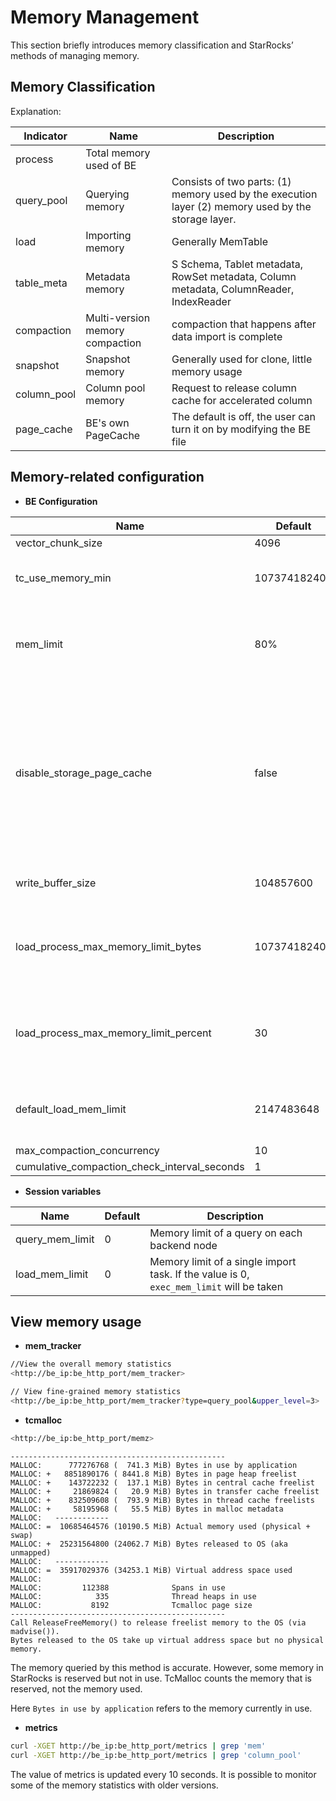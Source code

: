 # Memory Management

This section briefly introduces memory classification and StarRocks’ methods of managing memory.

## Memory Classification

Explanation:

|   Indicator  | Name | Description |
| --- | --- | --- |
|  process   |  Total memory used of BE  | |
|  query\_pool   |   Querying memory   | Consists of two parts: (1) memory used by the execution layer (2) memory used by the storage layer.|
|  load   |  Importing memory    | Generally MemTable|
|  table_meta   |   Metadata memory | S Schema, Tablet metadata, RowSet metadata, Column metadata, ColumnReader, IndexReader |
|  compaction   |   Multi-version memory compaction  |  compaction that happens after data import is complete |
|  snapshot  |   Snapshot memory  | Generally used for clone, little memory usage |
|  column_pool   |    Column pool memory   | Request to release column cache for accelerated column |
|  page_cache   |   BE's own PageCache   | The default is off, the user can turn it on by modifying the BE file |

## Memory-related configuration

* **BE Configuration**

| Name | Default| Description|  
| --- | --- | --- |
| vector_chunk_size | 4096 | Number of chunk rows |
| tc_use_memory_min | 10737418240 | minimum reserved memory for TCmalloc, exceeding which StarRocks will return free memory to the operating system |
| mem_limit | 80% | The percentage of total memory that BE can use. If BE is deployed as a standalone, there is no need to configure it. If it is deployed with other services that consume more memory, it should be configured separately. |
| disable_storage_page_cache | false | The boolean value to control if to disable PageCache. When PageCache is enabled, StarRocks caches the query results. PageCache can significantly improve the query performance when similar queries are repeated frequently. `true` indicates to disable PageCache. Use this item together with `storage_page_cache_limit`, you can accelerate query performance in scenarios with sufficient memory resources and much data scan. The value of this item has been changed from `true` to `false` since StarRocks v2.4. |
| write_buffer_size | 104857600 |  The capacity limit of a single MemTable, exceeding which a disk swipe will be performed. |
| load_process_max_memory_limit_bytes | 107374182400 | The total import memory limit `min(mem_limit * load_process_max_memory_limit_bytes, load_process_max_memory_limit_bytes)`. It is the actual available import memory threshold, reaching which a disk swipe will be triggered.  |
| load_process_max_memory_limit_percent | 30 | The total import memory limit `min(mem_limit * load_process_max_memory_limit_percent, load_process_max_memory_limit_bytes)`. It is the actual available import memory threshold, reaching which the swipe will be triggered. |
| default_load_mem_limit | 2147483648 | If the memory limit on the receiving side is reached for a single import instance, a disk swipe will be triggered. This needs to be modified with the Session variable `load_mem_limit` to take effect. |
| max_compaction_concurrency | 10 | Disable the compaction|
| cumulative_compaction_check_interval_seconds | 1 | Interval of compaction check|

* **Session variables**

| Name| Default| Description|
| --- | --- | --- |
| query_mem_limit| 0| Memory limit of a query on each backend node |
| load_mem_limit | 0| Memory limit of a single import task. If the value is 0, `exec_mem_limit` will be taken|

## View memory usage

* **mem\_tracker**

~~~ bash
//View the overall memory statistics
<http://be_ip:be_http_port/mem_tracker>

// View fine-grained memory statistics
<http://be_ip:be_http_port/mem_tracker?type=query_pool&upper_level=3>
~~~

* **tcmalloc**

~~~ bash
<http://be_ip:be_http_port/memz>
~~~

~~~plain text
------------------------------------------------
MALLOC:      777276768 (  741.3 MiB) Bytes in use by application
MALLOC: +   8851890176 ( 8441.8 MiB) Bytes in page heap freelist
MALLOC: +    143722232 (  137.1 MiB) Bytes in central cache freelist
MALLOC: +     21869824 (   20.9 MiB) Bytes in transfer cache freelist
MALLOC: +    832509608 (  793.9 MiB) Bytes in thread cache freelists
MALLOC: +     58195968 (   55.5 MiB) Bytes in malloc metadata
MALLOC:   ------------
MALLOC: =  10685464576 (10190.5 MiB) Actual memory used (physical + swap)
MALLOC: +  25231564800 (24062.7 MiB) Bytes released to OS (aka unmapped)
MALLOC:   ------------
MALLOC: =  35917029376 (34253.1 MiB) Virtual address space used
MALLOC:
MALLOC:         112388              Spans in use
MALLOC:            335              Thread heaps in use
MALLOC:           8192              Tcmalloc page size
------------------------------------------------
Call ReleaseFreeMemory() to release freelist memory to the OS (via madvise()).
Bytes released to the OS take up virtual address space but no physical memory.
~~~

The memory queried by this method is accurate. However, some memory in StarRocks is reserved but not in use. TcMalloc counts the memory that is reserved, not the memory used.

Here `Bytes in use by application` refers to the memory currently in use.

* **metrics**

~~~bash
curl -XGET http://be_ip:be_http_port/metrics | grep 'mem'
curl -XGET http://be_ip:be_http_port/metrics | grep 'column_pool'
~~~

The value of metrics is updated every 10 seconds. It is possible to monitor some of the memory statistics with older versions.
